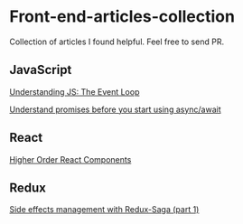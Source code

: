 # Front-end-articles-collection
Collection of articles I found helpful. Feel free to send PR.

## JavaScript

[Understanding JS: The Event Loop](https://hackernoon.com/understanding-js-the-event-loop-959beae3ac40)

[Understand promises before you start using async/await](https://medium.com/@bluepnume/learn-about-promises-before-you-start-using-async-await-eb148164a9c8)


## React

[Higher Order React Components](http://natpryce.com/articles/000814.html)

## Redux

[Side effects management with Redux-Saga (part 1)](https://medium.com/appsflyer/dont-call-me-i-ll-call-you-side-effects-management-with-redux-saga-part-1-d0a92c3f81be)


